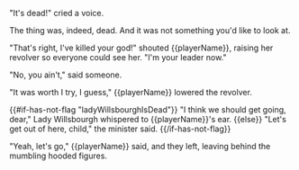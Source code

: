 "It's dead!" cried a voice.

The thing was, indeed, dead. And it was not something you'd like to look at.

"That's right, I've killed your god!" shouted {{playerName}}, raising her revolver so everyone could see her. "I'm your leader now."

"No, you ain't," said someone.

"It was worth I try, I guess," {{playerName}} lowered the revolver.

{{#if-has-not-flag "ladyWillsbourghIsDead"}}
"I think we should get going, dear," Lady Willsbourgh whispered to {{playerName}}'s ear.
{{else}}
"Let's get out of here, child," the minister said.
{{/if-has-not-flag}}

"Yeah, let's go," {{playerName}} said, and they left, leaving behind the mumbling hooded figures.
